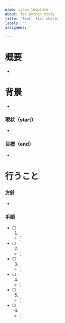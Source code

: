 ```yaml
---
name: issue_template
about: for python_study
title: 'feat: fix: chore:'
labels: ''
assignees: ''

---
```


# 概要
- 

# 背景
- 

### 現状（start）
- 
### 目標（end）
- 

# 行うこと
### 方針
- 

### 手順
- [ ] 1.
    - [
- [ ] 2.
    - [
- [ ] 3.
    - [
- [ ] 4.
    - [
- [ ] 5.
    - [
- [ ] 6.
    - [
